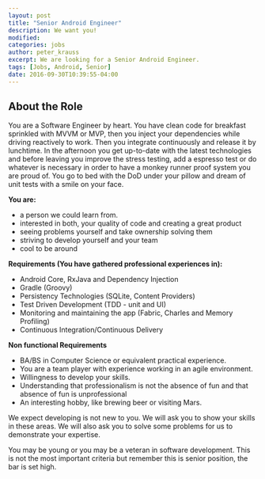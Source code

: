 ```yaml
---
layout: post
title: "Senior Android Engineer"
description: We want you!
modified:
categories: jobs
author: peter_krauss
excerpt: We are looking for a Senior Android Engineer.
tags: [Jobs, Android, Senior]
date: 2016-09-30T10:39:55-04:00
---
```

## About the Role
You are a Software Engineer by heart. You have clean code for breakfast sprinkled with MVVM or MVP, then you inject your dependencies while driving reactively to work. Then you integrate continuously and release it by lunchtime. In the afternoon you get up-to-date with the latest technologies and before leaving you improve the stress testing, add a espresso test or do whatever is necessary in order to have a monkey runner proof system you are proud of. You go to bed with the DoD under your pillow and dream of unit tests with a smile on your face.

**You are:**

* a person we could learn from.
* interested in both, your quality of code and creating a great product
* seeing problems yourself and take ownership solving them
* striving to develop yourself and your team
* cool to be around

**Requirements (You have gathered professional experiences in):**

* Android Core, RxJava and Dependency Injection
* Gradle (Groovy)
* Persistency Technologies (SQLite, Content Providers)
* Test Driven Development (TDD - unit and UI)
* Monitoring and maintaining the app (Fabric, Charles and Memory Profiling)
* Continuous Integration/Continuous Delivery

**Non functional Requirements**
* BA/BS in Computer Science or equivalent practical experience.
* You are a team player with experience working in an agile environment.
* Willingness to develop your skills.
* Understanding that professionalism is not the absence of fun and that absence of fun is unprofessional
* An interesting hobby, like brewing beer or visiting Mars.

We expect developing is not new to you. We will ask you to show your skills in these areas. We will also ask you to solve some problems for us to demonstrate your expertise.

You may be young or you may be a veteran in software development. This is not the most important criteria but remember this is senior position, the bar is set high.
